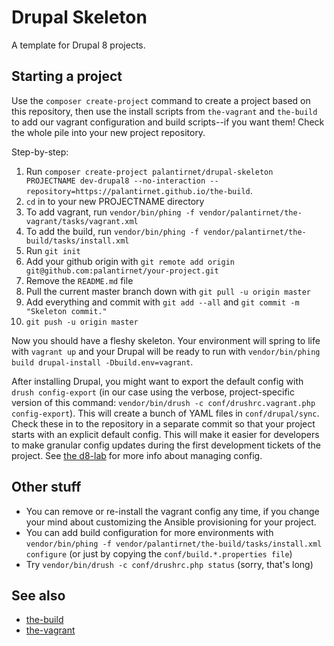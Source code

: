 # Drupal Skeleton

A template for Drupal 8 projects.

## Starting a project

Use the `composer create-project` command to create a project based on this repository, then use the install scripts from `the-vagrant` and `the-build` to add our vagrant configuration and build scripts--if you want them! Check the whole pile into your new project repository.

Step-by-step:

1. Run `composer create-project palantirnet/drupal-skeleton PROJECTNAME dev-drupal8 --no-interaction --repository=https://palantirnet.github.io/the-build`.
1. `cd` in to your new PROJECTNAME directory
1. To add vagrant, run `vendor/bin/phing -f vendor/palantirnet/the-vagrant/tasks/vagrant.xml`
1. To add the build, run `vendor/bin/phing -f vendor/palantirnet/the-build/tasks/install.xml`
1. Run `git init`
1. Add your github origin with `git remote add origin git@github.com:palantirnet/your-project.git`
1. Remove the `README.md` file
1. Pull the current master branch down with `git pull -u origin master`
1. Add everything and commit with `git add --all` and `git commit -m "Skeleton commit."`
1. `git push -u origin master`

Now you should have a fleshy skeleton. Your environment will spring to life with `vagrant up` and your Drupal will be ready to run with `vendor/bin/phing build drupal-install -Dbuild.env=vagrant`.

After installing Drupal, you might want to export the default config with `drush config-export` (in our case using the verbose, project-specific version of this command: `vendor/bin/drush -c conf/drushrc.vagrant.php config-export`). This will create a bunch of YAML files in `conf/drupal/sync`. Check these in to the repository in a separate commit so that your project starts with an explicit default config. This will make it easier for developers to make granular config updates during the first development tickets of the project. See [the d8-lab](https://github.com/palantirnet/d8-lab/blob/master/managing-config.md) for more info about managing config.

## Other stuff

* You can remove or re-install the vagrant config any time, if you change your mind about customizing the Ansible provisioning for your project.
* You can add build configuration for more environments with `vendor/bin/phing -f vendor/palantirnet/the-build/tasks/install.xml configure` (or just by copying the `conf/build.*.properties file`)
* Try `vendor/bin/drush -c conf/drushrc.php status` (sorry, that's long)

## See also

* [the-build](https://github.com/palantirnet/the-build)
* [the-vagrant](https://github.com/palantirnet/the-vagrant)
